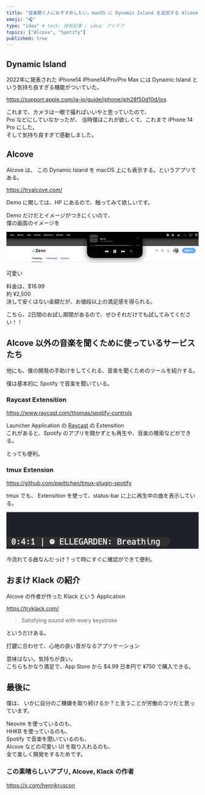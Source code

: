 ```yaml
---
title: "音楽聞く人におすすめしたい。macOS に Dynamic Island を追加する Alcove が気持ち良すぎる"
emoji: "🎧"
type: "idea" # tech: 技術記事 / idea: アイデア
topics: ["Alcove", "Spotify"]
published: true
---
```


## Dynamic Island

2022年に発表された iPhone14
iPhone14/Pro/Pro Max には Dynamic Island という気持ち良すぎる機能がついていた。

https://support.apple.com/ja-jp/guide/iphone/iph28f50d10d/ios

これまで、カメラは一眼で撮ればいいやと思っていたので、  
Pro などにしていなかったが、
当時僕はこれが欲しくて、これまで iPhone 14 Pro にした。  
そして気持ち良すぎて感動しました。

## Alcove

Alcove は、
この Dynamic Island を macOS 上にも表示する。というアプリである。

https://tryalcove.com/

Demo に関しては、HP にあるので、触ってみて欲しいです。

Demo だけだとイメージがつきにくいので、  
僕の画面のイメージを

![sample](/images/macos-dynamic-island-alcove/sample.png)

可愛い

料金は、$16.99  
約 ¥2,500  
決して安くはない金額だが、お値段以上の満足感を得られる。

こちら、2日間のお試し期間があるので、ぜひそれだけでも試してみてください！！

## Alcove 以外の音楽を聞くために使っているサービスたち

他にも、僕の開発の手助けをしてくれる、音楽を聞くためのツールを紹介する。  

僕は基本的に Spotify で音楽を聞いている。

### Raycast Extensition

https://www.raycast.com/thomas/spotify-controls

Launcher Application の [Raycast](https://www.raycast.com/) の Extensition  
これがあると、Spotify のアプリを開かずとも再生や、音楽の検索などができる。  

とっても便利。

### tmux Extension

https://github.com/pwittchen/tmux-plugin-spotify

tmux でも、 Extensition を使って、status-bar に上に再生中の曲を表示している。

![sample](/images/macos-dynamic-island-alcove/tmux.png)

今流れてる曲なんだっけ？って時にすぐに確認ができて便利。

## おまけ Klack の紹介
Alcove の作者が作った Klack という Application

https://tryklack.com/

> Satisfying sound with every keystroke

というだけある。  

打鍵に合わせて、心地の良い音がなるアプリケーション  

意味はない。気持ちが良い。  
こちらもかなり満足で、App Store から $4.99
日本円で ¥750 で購入できる。

## 最後に

僕は、
いかに自分のご機嫌を取り続けるか？と言うことが労働のコツだと思っています。  

Neovim を使っているのも、   
HHKB を使っているのも、   
Spotify で音楽を聞いているのも、  
Alcove などの可愛い UI を取り入れるのも、  
全て楽しく開発をするためです。

### この素晴らしいアプリ, Alcove, Klack の作者
https://x.com/henrikruscon
